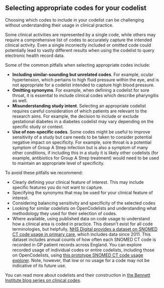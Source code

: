 ## Selecting appropriate codes for your codelist

Choosing which codes to include in your codelist can be challenging without understanding their usage in clinical practice.

Some clinical activities are represented by a single code, while others may require a comprehensive list of codes to accurately capture the intended clinical activity. Even a single incorrectly included or omitted code could potentially lead to vastly different results when using the codelist to query electronic health record data.

Some of the common pitfalls when selecting appropriate codes include:

* **Including similar-sounding but unrelated codes**. For example, ocular hypertension, which pertains to high fluid pressure within the eye, and is not appropriate for a codelist intended to capture high blood pressure.
* **Omitting synonyms**. For example, when defining a codelist for sore throat, it is essential to include clinical codes which describe pharyngitis as well.
* **Misunderstanding study intent**. Selecting an appropriate codelist requires careful consideration of which patients are relevant to the research aims. For example, the decision to include or exclude gestational diabetes in a diabetes codelist may vary depending on the specific study or context.
* **Use of non-specific codes**. Some codes might be useful to improve sensitivity of a study but care needs to be taken to consider potential negative impact on specificity. For example, sore throat is a potential symptom of Group A Strep infection but is also a symptom of many other conditions, if including this in a study it is likely other codelists (for example, antibiotics for Group A Strep treatment) would need to be used to maintain an appropriate level of specificity.

To avoid these pitfalls we recommend:

* Clearly defining your clinical feature of interest. This may include specific features you do not want to capture.
* Specifying the synonyms that may be used for your clinical feature of interest.
* Considering balancing sensitivity and specificity of the selected codes
* Looking for similar codelists on OpenCodelists and understanding what methodology they used for their selection of codes.
* Where available, using published data on code usage to understand how a clinical area is coded in practice. This doesn't exist for all code terminologies, but helpfully, [NHS Digital provides a dataset on SNOMED CT code usage in primary care](https://digital.nhs.uk/data-and-information/publications/statistical/mi-snomed-code-usage-in-primary-care), which includes data since 2011. This dataset includes annual counts of how often each SNOMED CT code is recorded in GP patient records across England. You can explore recorded usage of individual codes or entire codelists, including those on OpenCodelists, using [this prototype SNOMED CT code usage explorer](https://snomed-code-usage.streamlit.app/). Note, however, that low or no usage for a code may not be indicative of its future use.

You can read more about codelists and their construction in [the Bennett Institute blog series on clinical codes](https://www.bennett.ox.ac.uk/blog/series/clinical-codes/).
